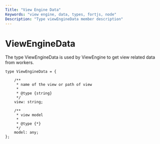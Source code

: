 ```yaml
---
Title: "View Engine Data"
Keywords: "view engine, data, types, fortjs, node"
Description: "Type viewEngineData member description"
---
```


# ViewEngineData

The type ViewEngineData is used by ViewEngine to get view related data from workers.

```
type ViewEngineData = {

    /**
     * name of the view or path of view
     *
     * @type {string}
     */
    view: string;

    /**
     * view model
     *
     * @type {*}
     */
    model: any;
};
```